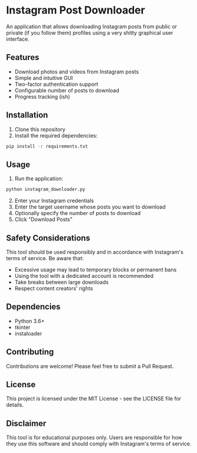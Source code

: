 # Instagram Post Downloader

An application that allows downloading Instagram posts from public or private (if you follow them) profiles using a very shitty graphical user interface.

## Features
- Download photos and videos from Instagram posts
- Simple and intuitive GUI
- Two-factor authentication support
- Configurable number of posts to download
- Progress tracking (ish) 

## Installation

1. Clone this repository
2. Install the required dependencies:
```bash
pip install -r requirements.txt
```

## Usage

1. Run the application:
```bash
python instagram_downloader.py
```

2. Enter your Instagram credentials
3. Enter the target username whose posts you want to download
4. Optionally specify the number of posts to download
5. Click "Download Posts"

## Safety Considerations

This tool should be used responsibly and in accordance with Instagram's terms of service. Be aware that:
- Excessive usage may lead to temporary blocks or permanent bans
- Using the tool with a dedicated account is recommended
- Take breaks between large downloads
- Respect content creators' rights

## Dependencies
- Python 3.6+
- tkinter
- instaloader

## Contributing
Contributions are welcome! Please feel free to submit a Pull Request.

## License
This project is licensed under the MIT License - see the LICENSE file for details.

## Disclaimer
This tool is for educational purposes only. Users are responsible for how they use this software and should comply with Instagram's terms of service.
